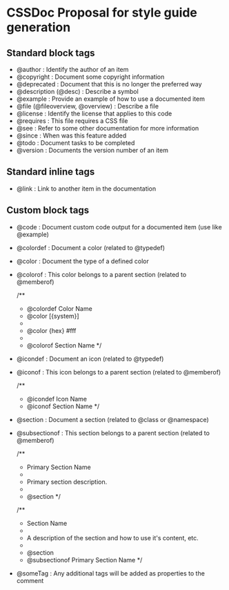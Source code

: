 # CSSDoc Proposal for style guide generation

## Standard block tags

- @author : Identify the author of an item
- @copyright : Document some copyright information
- @deprecated : Document that this is no longer the preferred way
- @description (@desc) : Describe a symbol
- @example : Provide an example of how to use a documented item
- @file (@fileoverview, @overview) : Describe a file
- @license : Identify the license that applies to this code
- @requires : This file requires a CSS file
- @see : Refer to some other documentation for more information
- @since : When was this feature added
- @todo : Document tasks to be completed
- @version : Documents the version number of an item

## Standard inline tags

- @link : Link to another item in the documentation

## Custom block tags

- @code : Document custom code output for a documented item (use like @example)

- @colordef : Document a color (related to @typedef)
- @color : Document the type of a defined color
- @colorof : This color belongs to a parent section (related to @memberof)

	/**
	 * @colordef Color Name
	 * @color [{system}] <value>
	 *
	 * @color {hex} #fff
	 *
	 * @colorof Section Name
	 */

- @icondef : Document an icon (related to @typedef)
- @iconof : This icon belongs to a parent section (related to @memberof)

	/**
	 * @icondef Icon Name
	 * @iconof Section Name
	 */

- @section : Document a section (related to @class or @namespace)
- @subsectionof : This section belongs to a parent section (related to @memberof)

	/**
	 * Primary Section Name
	 *
	 * Primary section description.
	 *
	 * @section
	 */

	/**
	 * Section Name
	 *
	 * A description of the section and how to use it's content, etc.
	 *
	 * @section
	 * @subsectionof Primary Section Name
	 */

- @someTag : Any additional tags will be added as properties to the comment